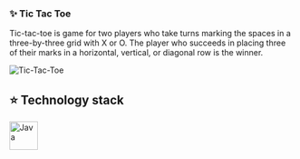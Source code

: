 ### ✨ Tic Tac Toe


Tic-tac-toe is game for two players 
who take turns marking the spaces in a three-by-three grid with X or O. 
The player who succeeds in placing three of their 
marks in a horizontal, vertical, or diagonal row is the winner. 

![Tic-Tac-Toe](https://github.com/asiasmol/Tic-Tac-Toe-Python/assets/102509876/ccf37bc9-bde3-4c4c-933f-48154ba31bda)

## ⭐ Technology stack
<div>
<img align="left"alt="Java"width="50px"src="https://raw.githubusercontent.com/github/explore/80688e429a7d4ef2fca1e82350fe8e3517d3494d/topics/python/python.png" />
</div>

